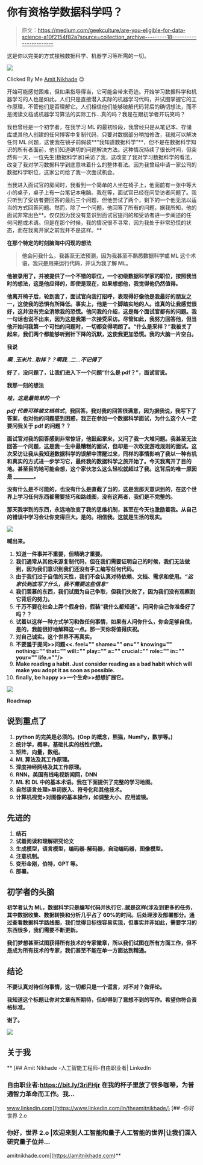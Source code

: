 # 你有资格学数据科学吗？

> 原文：<https://medium.com/geekculture/are-you-eligible-for-data-science-a10f2154f82a?source=collection_archive---------18----------------------->

这是你以完美的方式接触数据科学、机器学习等所需的一切。

![](img/dc33615887a654b1ae6a3843861de7f0.png)

Clicked By Me [Amit Nikhade](https://medium.com/u/8cc2ede908a6?source=post_page-----a10f2154f82a--------------------------------) 😉

开始可能感觉困难，但如果指导得当，它可能会带来奇迹。开始学习数据科学和机器学习的人也是如此。人们只是直接潜入实际的机器学习代码，并试图掌握它的工作原理，不管他们是否理解它。人们相信他们能够破解代码背后的确切想法，而不是阅读文档或机器学习算法的实际工作…真的吗？我是在跟初学者开玩笑吗？

我也曾经是一个初学者，在我学习 ML 的最初阶段，我曾经只是从笔记本、存储库或其他人创建的任何博客中复制代码，只要对数据部分稍加修改，我就可以解决任何 ML 问题，这使我在镜子前假装**“我知道数据科学”**，但不是在数据科学知识的所有者面前，他们知道确切的问题解决方法。这种情况持续了很长时间，但突然有一天，一位先生(数据科学家)采访了我，这改变了我对学习数据科学的看法，改变了我对学习数据科学到底意味着什么的整体看法。因为我曾经申请一家公司的数据科学职位，这家公司给了我一次面试机会。

当我进入面试官的房间时，我看到一个简单的人坐在椅子上，他面前有一张中等大小的桌子，桌子上有一台笔记本电脑。我在等，面试官已经在问受访者问题了。我只听到了受访者要回答的最后三个问题，但他尝试了两个，剩下的一个他无法以适当的方式回答问题。然而，除了一个问题，他回答了所有的问题，据我所知，他的面试非常出色**。仅仅因为我没有意识到面试官提问的和受访者进一步阐述的任何问题或术语。但是在那个时候，我的情况很不寻常，因为我处于非常恐慌的状态，而在我离开家之前我并不是这样。**

****在那个特定的时刻脑海中闪现的想法****

> **他会问我什么，我甚至无法预测，因为我甚至不熟悉数据科学或 ML 这个术语，我只是用来运行代码，并认为我了解 ML。**

**他被录用了，并被提供了一个不错的职位，一个初级数据科学家的职位，按照我当时的想法，这是他应得的，即使是现在，如果想想他，我觉得他仍然值得。**

**他离开椅子后，轮到我了，面试官向我打招呼，表现得好像他是我最好的朋友之一，这使我的恐惧有所降低。事实上，他是一个脚踏实地的人。谁真的让我感觉很好，这并没有完全消除我的恐慌。他问我的介绍，这是每个面试官都有的问题。我一句话也说不出来，因为这是我第一次接受采访。尽管如此，我努力回答他，但当他开始问我第一个可怕的问题时，一切都变得明朗了。“什么是采样？”我被关了起来，我们两个都能够听到针下降的沉默，这使我更加恐慌。我的大脑一片空白。**

****我说****

***啊..玉米片..取样？？啊我..二…不记得了***

****好了，没问题了，让我们进入下一个问题“什么是 pdf？”，面试官说。****

****我那一刻的想法****

***哇，这是最简单的一个***

***pdf 代表可移植文档格式*，我回答。我对我的回答很满意，因为据我说，我写下了答案，也对他的问题感到困惑，我正在参加一个数据科学面试，为什么这个人一定要问我关于 pdf 的问题？？**

**面试官对我的回答感到非常惊讶，他鼓起掌来，又问了我一大堆问题。我甚至无法回答一个问题，这是我一生中最糟糕的面试，但却是一次改变游戏规则的面试。这次采访让我从我知道数据科学的误解中清醒过来，同样的事情影响了我以一种有机和真实的方式进一步学习它，最终我的数据科学之旅开始了。今天我离开了目的地。甚至目的地可能会想，这个家伙怎么这么轻松就超过了我。这背后的唯一原因是 ________。**

**没有什么是不可能的，也没有什么是直截了当的，这是我那天意识到的，在这个世界上学习任何东西都需要技巧和路线图，没有这两者，我们是不完整的。**

**那天我学到的东西，永远地改变了我的思维机制，甚至在今天也激励着我。从自己的错误中学习会让你变得巨大。是的。相信我。这就是生活的现实。**

**![](img/e15fcaeb3db2cf2ae21d5c31a812d195.png)**

****喊出来。****

1.  **知道一件事并不重要，但精确才重要。**
2.  **我们通常从其他来源复制代码，但在我们需要证明自己的时候，我们无法做到，因为我们意识到我们还没有手工编写任何代码。**
3.  **由于我们过于自信的天性，我们不会认真对待依赖、文档、需求和使用。*“这家伙到底写了什么，我不需要这些信息”***
4.  **我们羡慕的东西，我们试图为自己争取，但我们失败了，因为我们没有观察到它背后的努力。**
5.  **千万不要在社会上弄个假身份，假装“我什么都知道”。问问你自己你准备好了吗？？**
6.  **试着以这样一种方式学习和做任何事情，如果有人问你什么，你会足够自信，是的，我能很好地解释这一点。那一天你将值得庆祝。**
7.  **对自己诚实。这个世界不再真实。**
8.  **不要羞于提问>>问题<<. feel="" shame="" on="" knowing="" nothing="" that="" will="" play="" a="" crucial="" role="" in="" your="" life.=""/>**
9.  **Make reading a habit. Just consider reading as a bad habit which will make you adopt it as soon as possible.**
10.  **finally, be happy >>一个生命>>想想扩展它。**

**![](img/82bec7b9191f257e4d1bb59ec6e182aa.png)**

**Roadmap**

## **说到重点了**

1.  **python 的完美是必须的。(Oop 的概念，熊猫，NumPy，数学等。)**
2.  **统计学，概率，基础扎实的线性代数。**
3.  **矩阵，向量，数组。**
4.  **ML 算法及其工作原理。**
5.  **深度神经网络及其工作原理。**
6.  **RNN，美国有线电视新闻网，DNN**
7.  **ML 和 DL 中的基本术语。我在下面提供了完整的学习地图。**
8.  **自然语言处理>单词嵌入、符号化和其他技术。**
9.  **计算机视觉>对图像的基本操作，如调整大小、应用滤镜。**

## **先进的**

1.  **结石**
2.  **试着阅读和理解研究论文**
3.  **生成模型，语言模型，编码器-解码器，自动编码器，图像模型。**
4.  **注意机制。**
5.  **变形金刚，伯特，GPT 等。**
6.  **部署。**

## **初学者的头脑**

**初学者认为 ML，数据科学只是编写代码并执行它..就是这样(涉及到更多的任务，其中数据收集、数据转换和分析几乎占了 60%的时间。后处理涉及部署部分。通过查看数据科学路线图，我们觉得目标很容易实现，但事实并非如此，需要学习的东西很多，我们需要不断更新。**

**我们梦想甚至试图获得所有技术的专家徽章，所以我们试图在所有方面工作，但不是成为所有技术的专家，我们甚至不能在单一方面达到精通。**

## **结论**

**不要认真对待任何事情，这一切都只是一个谎言，对不对？做评论。**

**我知道这个标题让你对文章有所期待，但却得到了意想不到的写作。希望你符合资格标准。**

**谢了。**

**![](img/f4dc2f55dde259b0abe09e68c8c6a71f.png)**

## **关于我**

**[](https://www.linkedin.com/in/theamitnikhade/) [## Amit Nikhade -人工智能工程师-自由职业者| LinkedIn

### 自由职业者:https://bit.ly/3riFHjr 在我的杯子里放了很多咖啡，为普通智力革命而工作。我…

www.linkedin.com](https://www.linkedin.com/in/theamitnikhade/)  [## -你好世界 2.o

### 你好，世界 2.o |欢迎来到人工智能和量子人工智能的世界|让我们深入研究量子位并…

amitnikhade.com](https://amitnikhade.com)**